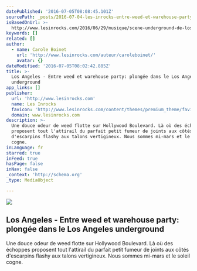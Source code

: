```yaml
---
datePublished: '2016-07-05T08:08:45.101Z'
sourcePath: _posts/2016-07-04-les-inrocks-entre-weed-et-warehouse-party-plongee-dans-le.md
isBasedOnUrl: >-
  http://www.lesinrocks.com/2016/06/29/musique/scene-underground-de-los-angeles-11849227/
keywords: []
related: []
author:
  - name: Carole Boinet
    url: 'http://www.lesinrocks.com/auteur/caroleboinet/'
    avatar: {}
dateModified: '2016-07-05T08:02:42.885Z'
title: >-
  Los Angeles - Entre weed et warehouse party: plongée dans le Los Angeles
  underground
app_links: []
publisher:
  url: 'http://www.lesinrocks.com'
  name: Les Inrocks
  favicon: 'http://www.lesinrocks.com/content/themes/premium_theme/favicon.ico'
  domain: www.lesinrocks.com
description: >-
  Une douce odeur de weed flotte sur Hollywood Boulevard. Là où des échoppes
  proposent tout l'attirail du parfait petit fumeur de joints aux côtés
  d'escarpins flashy aux talons vertigineux. Nous sommes mi-mars et le soleil
  cogne.
inLanguage: fr
starred: true
inFeed: true
hasPage: false
inNav: false
_context: 'http://schema.org'
_type: MediaObject

---
```

<article style=""><img src="https://imgflo.herokuapp.com/graph/vahj1ThiexotieMo/d52305f6087f064dddcc8b10ebe167e0/noop.jpg?input=http%3A%2F%2Fstatics.lesinrocks.com%2Fcontent%2Fthumbnails%2Fuploads%2F2016%2F06%2Fune_pf_0489-tt-width-1200-height-630-fill-0-crop-1-bgcolor-000000-nozoom_default-1-lazyload-0.jpg" /><h1>Los Angeles - Entre weed et warehouse party: plongée dans le Los Angeles underground</h1><p>Une douce odeur de weed flotte sur Hollywood Boulevard. Là où des échoppes proposent tout l'attirail du parfait petit fumeur de joints aux côtés d'escarpins flashy aux talons vertigineux. Nous sommes mi-mars et le soleil cogne.</p></article>